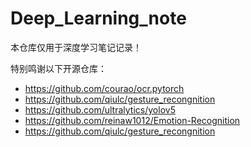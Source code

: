 # Deep_Learning_note
本仓库仅用于深度学习笔记记录！

特别鸣谢以下开源仓库：

* https://github.com/courao/ocr.pytorch
* https://github.com/qiulc/gesture_recongnition
* https://github.com/ultralytics/yolov5
* https://github.com/reinaw1012/Emotion-Recognition
* https://github.com/qiulc/gesture_recongnition
